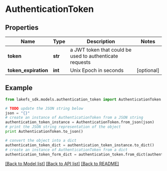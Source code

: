# AuthenticationToken


## Properties
Name | Type | Description | Notes
------------ | ------------- | ------------- | -------------
**token** | **str** | a JWT token that could be used to authenticate requests | 
**token_expiration** | **int** | Unix Epoch in seconds | [optional] 

## Example

```python
from lakefs_sdk.models.authentication_token import AuthenticationToken

# TODO update the JSON string below
json = "{}"
# create an instance of AuthenticationToken from a JSON string
authentication_token_instance = AuthenticationToken.from_json(json)
# print the JSON string representation of the object
print AuthenticationToken.to_json()

# convert the object into a dict
authentication_token_dict = authentication_token_instance.to_dict()
# create an instance of AuthenticationToken from a dict
authentication_token_form_dict = authentication_token.from_dict(authentication_token_dict)
```
[[Back to Model list]](../README.md#documentation-for-models) [[Back to API list]](../README.md#documentation-for-api-endpoints) [[Back to README]](../README.md)


